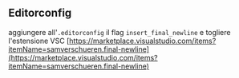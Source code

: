 ## Editorconfig

aggiungere all'`.editorconfig` il flag `insert_final_newline` e togliere l'estensione VSC [https://marketplace.visualstudio.com/items?itemName=samverschueren.final-newline](https://marketplace.visualstudio.com/items?itemName=samverschueren.final-newline)
